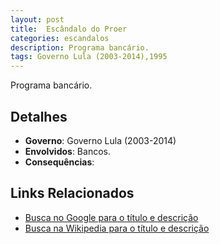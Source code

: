 ```yaml
---
layout: post
title:  Escândalo do Proer
categories: escandalos
description: Programa bancário.
tags: Governo Lula (2003-2014),1995
---
```


Programa bancário.

## Detalhes
- **Governo**: Governo Lula (2003-2014)
- **Envolvidos**: Bancos.
- **Consequências**: 

## Links Relacionados
- [Busca no Google para o título e descrição](https://www.google.com/search?q=Esc%C3%A2ndalo%20do%20Proer%20Programa%20banc%C3%A1rio.%20Governo%20Lula%20%282003-2014%29)
- [Busca na Wikipedia para o título e descrição](https://en.wikipedia.org/w/index.php?search=Esc%C3%A2ndalo%20do%20Proer%20Programa%20banc%C3%A1rio.%20Governo%20Lula%20%282003-2014%29)
